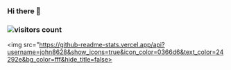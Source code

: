 ### Hi there 👋

<!--
**john8628/john8628** is a ✨ _special_ ✨ repository because its `README.md` (this file) appears on your GitHub profile.

Here are some ideas to get you started:

- 🔭 I’m currently working on ...
- 🌱 I’m currently learning ...
- 👯 I’m looking to collaborate on ...
- 🤔 I’m looking for help with ...
- 💬 Ask me about ...
- 📫 How to reach me: ...
- 😄 Pronouns: ...
- ⚡ Fun fact: ...
-->
<!-- <div id="header" align="center">
  <img src="https://media.giphy.com/media/M9gbBd9nbDrOTu1Mqx/giphy.gif" width="100"/>
</div> 
-->
### ![visitors count](https://visitors-by-url-pls-dont-use-this-in-your-repo.vercel.app/john8628-github-readme)

<img src="https://github-readme-stats.vercel.app/api?username=john8628&show_icons=true&icon_color=0366d6&text_color=24292e&bg_color=fff&hide_title=false>

